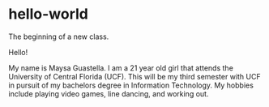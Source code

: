 # hello-world
The beginning of a new class.

Hello!

My name is Maysa Guastella. I am a 21 year old girl that attends the University of Central Florida (UCF). 
This will be my third semester with UCF in pursuit of my bachelors degree in Information Technology. 
My hobbies include playing video games, line dancing, and working out. 
